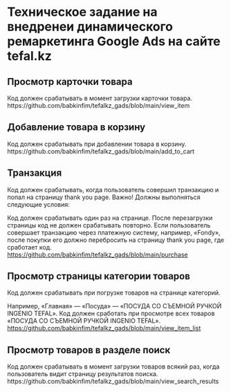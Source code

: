 <h1>Техническое задание на внедренеи динамического ремаркетинга Google Ads на сайте tefal.kz</h1> 

<h2>Просмотр карточки товара </h2>
Код должен срабатывать в момент загрузки карточки товара.<br>
https://github.com/babkinfim/tefalkz_gads/blob/main/view_item

<h2>Добавление товара в корзину</h2>
Код должен срабатывать при добавлении товара в корзину.<br>
https://github.com/babkinfim/tefalkz_gads/blob/main/add_to_cart

<h2>Транзакция </h2>
Код должен срабатывать, когда пользователь совершил транзакцию и попал на страницу thank you page.
Важно! Должны выполняться следующие условия:

Код должен срабатывать один раз на странице.
После перезагрузки страницы код не должен срабатывать повторно.
Если пользователь совершает транзакцию через платежную систему, например, «Fondy», после покупки его должно перебросить на страницу thank you page, где сработает код.<br>
https://github.com/babkinfim/tefalkz_gads/blob/main/purchase

<h2>Просмотр страницы категории товаров</h2>
Код должен срабатывать при погрузке товаров на странице категорий.

Например, «Главная» — «Посуда» — «ПОСУДА СО СЪЕМНОЙ РУЧКОЙ INGENIO TEFAL». 
Код должен сработать при просмотре всех товаров «ПОСУДА СО СЪЕМНОЙ РУЧКОЙ INGENIO TEFAL».<br>
https://github.com/babkinfim/tefalkz_gads/blob/main/view_item_list

<h2>Просмотр товаров в разделе поиск</h2>
Код должен срабатывать в момент загрузки товаров всякий раз, когда пользователь видит страницу результатов поиска.<br>
https://github.com/babkinfim/tefalkz_gads/blob/main/view_search_results
